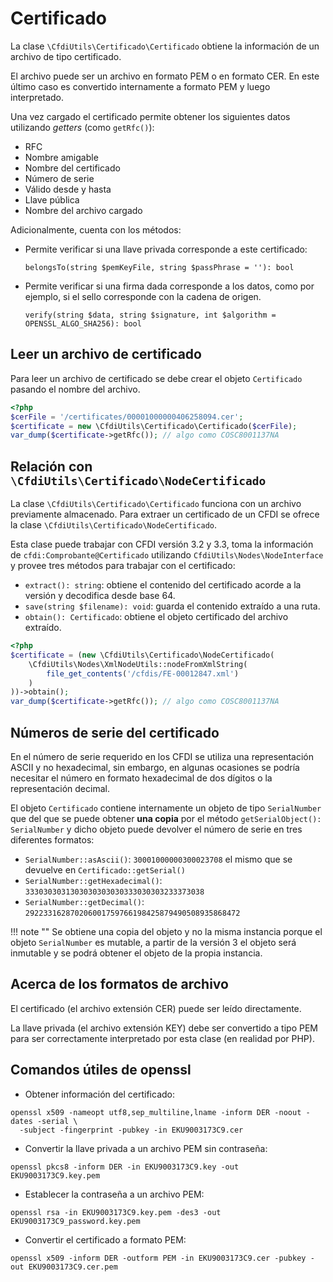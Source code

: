 # Certificado

La clase `\CfdiUtils\Certificado\Certificado` obtiene la información de un archivo de tipo certificado.

El archivo puede ser un archivo en formato PEM o en formato CER.
En este último caso es convertido internamente a formato PEM y luego interpretado.

Una vez cargado el certificado permite obtener los siguientes datos utilizando *getters* (como `getRfc()`):

- RFC
- Nombre amigable
- Nombre del certificado
- Número de serie
- Válido desde y hasta
- Llave pública
- Nombre del archivo cargado

Adicionalmente, cuenta con los métodos:

- Permite verificar si una llave privada corresponde a este certificado:

    `belongsTo(string $pemKeyFile, string $passPhrase = ''): bool`

- Permite verificar si una firma dada corresponde a los datos, como por ejemplo,
  si el sello corresponde con la cadena de origen.

    `verify(string $data, string $signature, int $algorithm = OPENSSL_ALGO_SHA256): bool`


## Leer un archivo de certificado

Para leer un archivo de certificado se debe crear el objeto `Certificado` pasando el nombre del archivo.

```php
<?php
$cerFile = '/certificates/00001000000406258094.cer';
$certificate = new \CfdiUtils\Certificado\Certificado($cerFile);
var_dump($certificate->getRfc()); // algo como COSC8001137NA
```


## Relación con `\CfdiUtils\Certificado\NodeCertificado`

La clase `\CfdiUtils\Certificado\Certificado` funciona con un archivo previamente almacenado.
Para extraer un certificado de un CFDI se ofrece la clase `\CfdiUtils\Certificado\NodeCertificado`.

Esta clase puede trabajar con CFDI versión 3.2 y 3.3, toma la información de `cfdi:Comprobante@Certificado`
utilizando `CfdiUtils\Nodes\NodeInterface` y provee tres métodos para trabajar con el certificado:

- `extract(): string`: obtiene el contenido del certificado acorde a la versión y decodifica desde base 64.
- `save(string $filename): void`: guarda el contenido extraído a una ruta.
- `obtain(): Certificado`: obtiene el objeto certificado del archivo extraído.

```php
<?php
$certificate = (new \CfdiUtils\Certificado\NodeCertificado(
    \CfdiUtils\Nodes\XmlNodeUtils::nodeFromXmlString(
        file_get_contents('/cfdis/FE-00012847.xml')
    )
))->obtain();
var_dump($certificate->getRfc()); // algo como COSC8001137NA
```


## Números de serie del certificado

En el número de serie requerido en los CFDI se utiliza una representación ASCII y no hexadecimal, sin embargo,
en algunas ocasiones se podría necesitar el número en formato hexadecimal de dos dígitos o la representación decimal.

El objeto `Certificado` contiene internamente un objeto de tipo `SerialNumber` que del que se puede obtener **una copia**
por el método `getSerialObject(): SerialNumber` y dicho objeto puede devolver el número de serie en tres diferentes formatos:

- `SerialNumber::asAscii()`: `30001000000300023708` el mismo que se devuelve en `Certificado::getSerial()`
- `SerialNumber::getHexadecimal()`: `3330303031303030303030333030303233373038`
- `SerialNumber::getDecimal()`: `292233162870206001759766198425879490508935868472`

!!! note ""
    Se obtiene una copia del objeto y no la misma instancia porque el objeto `SerialNumber` es mutable, a partir
    de la versión 3 el objeto será inmutable y se podrá obtener el objeto de la propia instancia.


## Acerca de los formatos de archivo

El certificado (el archivo extensión CER) puede ser leído directamente.

La llave privada (el archivo extensión KEY) debe ser convertido a tipo PEM
para ser correctamente interpretado por esta clase (en realidad por PHP).


## Comandos útiles de openssl

- Obtener información del certificado:

```shell
openssl x509 -nameopt utf8,sep_multiline,lname -inform DER -noout -dates -serial \
  -subject -fingerprint -pubkey -in EKU9003173C9.cer
```

- Convertir la llave privada a un archivo PEM sin contraseña:

```shell
openssl pkcs8 -inform DER -in EKU9003173C9.key -out EKU9003173C9.key.pem
```

- Establecer la contraseña a un archivo PEM:

```shell
openssl rsa -in EKU9003173C9.key.pem -des3 -out EKU9003173C9_password.key.pem
```

- Convertir el certificado a formato PEM:

```shell
openssl x509 -inform DER -outform PEM -in EKU9003173C9.cer -pubkey -out EKU9003173C9.cer.pem
```
